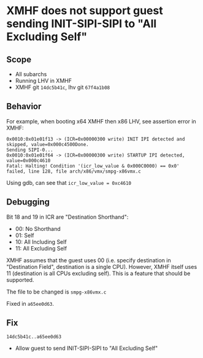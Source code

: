 # XMHF does not support guest sending INIT-SIPI-SIPI to "All Excluding Self"

## Scope
* All subarchs
* Running LHV in XMHF
* XMHF git `14dc5b41c`, lhv git `67f4a1b08`

## Behavior
For example, when booting x64 XMHF then x86 LHV, see assertion error in XMHF:

```
0x0010:0x01e01f13 -> (ICR=0x00000300 write) INIT IPI detected and skipped, value=0x000c4500Done.
Sending SIPI-0...
0x0010:0x01e01f64 -> (ICR=0x00000300 write) STARTUP IPI detected, value=0x000c4610
Fatal: Halting! Condition '(icr_low_value & 0x000C0000) == 0x0' failed, line 128, file arch/x86/vmx/smpg-x86vmx.c
```

Using gdb, can see that `icr_low_value = 0xc4610`

## Debugging

Bit 18 and 19 in ICR are "Destination Shorthand":
* 00: No Shorthand
* 01: Self
* 10: All Including Self
* 11: All Excluding Self

XMHF assumes that the guest uses 00 (i.e. specify destination in
"Destination Field", destination is a single CPU). However, XMHF itself uses
11 (destination is all CPUs excluding self). This is a feature that should be
supported.

The file to be changed is `smpg-x86vmx.c`

Fixed in `a65ee0d63`.

## Fix

`14dc5b41c..a65ee0d63`
* Allow guest to send INIT-SIPI-SIPI to "All Excluding Self"

